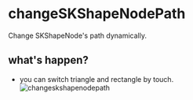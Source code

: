 # changeSKShapeNodePath
Change SKShapeNode's path dynamically.

## what's happen?
- you can switch triangle and rectangle by touch.
![changeskshapenodepath](https://user-images.githubusercontent.com/31761079/49534846-f8da2a00-f905-11e8-9383-83b075fee461.gif)
